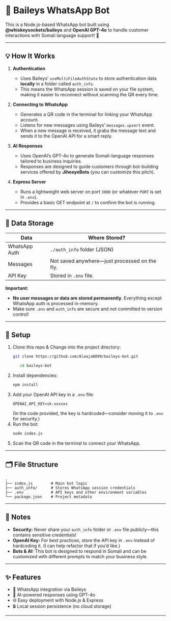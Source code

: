 # 🤖 Baileys WhatsApp Bot

This is a Node.js-based WhatsApp bot built using **@whiskeysockets/baileys** and **OpenAI GPT-4o** to handle customer interactions with Somali language support! 🚀

---

## 💡 How It Works

1. **Authentication**

   - Uses Baileys' `useMultiFileAuthState` to store authentication data **locally** in a folder called `auth_info`.
   - This means the WhatsApp session is saved on your file system, making it easier to reconnect without scanning the QR every time.

2. **Connecting to WhatsApp**

   - Generates a QR code in the terminal for linking your WhatsApp account.
   - Listens for new messages using Baileys’ `messages.upsert` event.
   - When a new message is received, it grabs the message text and sends it to the OpenAI API for a smart reply.

3. **AI Responses**

   - Uses OpenAI’s GPT-4o to generate Somali-language responses tailored to business inquiries.
   - Responses are designed to guide customers through bot-building services offered by **JiheeyeBots** (you can customize this pitch).

4. **Express Server**
   - Runs a lightweight web server on port `3000` (or whatever `PORT` is set in `.env`).
   - Provides a basic GET endpoint at `/` to confirm the bot is running.

---

## 📂 Data Storage

| Data          | Where Stored?                                 |
| ------------- | --------------------------------------------- |
| WhatsApp Auth | `./auth_info` folder (JSON)                   |
| Messages      | Not saved anywhere—just processed on the fly. |
| API Key       | Stored in `.env` file.                        |

**Important:**

- **No user messages or data are stored permanently**. Everything except WhatsApp auth is processed in-memory.
- Make sure `.env` and `auth_info` are secure and not committed to version control!

---

## 🔑 Setup

1. Clone this repo & Change into the project directory:
   ```bash
   git clone https://github.com/Alaaja8899/baileys-bot.git
   ```
   ```bash
      cd baileys-bot
   ```
2. Install dependencies:
   ```bash
   npm install
   ```
3. Add your OpenAI API key in a `.env` file:
   ```env
   OPENAI_API_KEY=sk-xxxxxx
   ```
   (In the code provided, the key is hardcoded—consider moving it to `.env` for security.)
4. Run the bot:
   ```bash
   node index.js
   ```
5. Scan the QR code in the terminal to connect your WhatsApp.

---

## 🗂️ File Structure

```
.
├── index.js        # Main bot logic
├── auth_info/      # Stores WhatsApp session credentials
├── .env            # API keys and other environment variables
└── package.json    # Project metadata
```

---

## 🚨 Notes

- **Security:** Never share your `auth_info` folder or `.env` file publicly—this contains sensitive credentials!
- **OpenAI Key:** For best practices, store the API key in `.env` instead of hardcoding it. (I can help refactor that if you’d like.)
- **Bots & AI:** This bot is designed to respond in Somali and can be customized with different prompts to match your business style.

---

## ✨ Features

- 📱 WhatsApp integration via Baileys
- 🧠 AI-powered responses using GPT-4o
- 🌐 Easy deployment with Node.js & Express
- 🔒 Local session persistence (no cloud storage)

---
